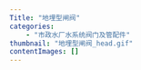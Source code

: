 ```yaml
---
Title: "地埋型闸阀"
categories:
    - "市政水厂水系统阀门及管配件"
thumbnail: "地埋型闸阀_head.gif"
contentImages: []
---
```

